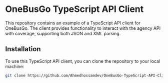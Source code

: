 # OneBusGo TypeScript API Client

This repository contains an example of a TypeScript API client for OneBusGo. The client provides functionality to interact with the agency API with coverage, supporting both JSON and XML parsing.

## Installation

To use this TypeScript API client, you can clone the repository to your local machine:

```bash
git clone https://github.com/Ahmedhossamdev/OneBusGo-TypeScript-API-Client.git
```
